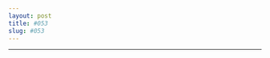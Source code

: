 ```yaml
---
layout: post
title: #053
slug: #053
---
```

---
<p class="description" style="text-align: justify;">
